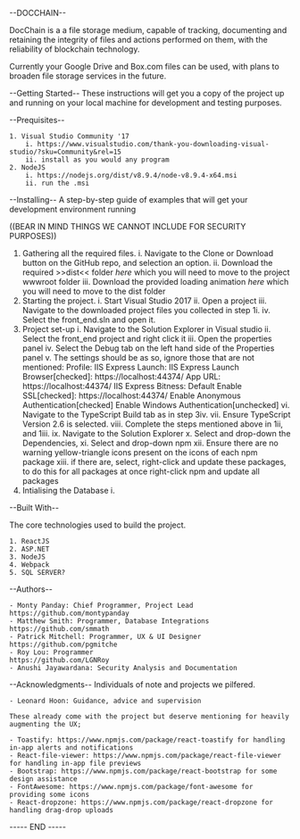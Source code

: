 --DOCCHAIN--

DocChain is a a file storage medium, capable of tracking, documenting and retaining the integrity of files and actions performed on them, with the reliability of blockchain technology.

Currently your Google Drive and Box.com files can be used, with plans to broaden file storage services in the future.

--Getting Started--
These instructions will get you a copy of the project up and running on your local machine for development and testing purposes. 

--Prequisites--

	1. Visual Studio Community '17
		i. https://www.visualstudio.com/thank-you-downloading-visual-studio/?sku=Community&rel=15
		ii. install as you would any program
	2. NodeJS
		i. https://nodejs.org/dist/v8.9.4/node-v8.9.4-x64.msi
		ii. run the .msi
	
--Installing--
A step-by-step guide of examples that will get your development environment running

((BEAR IN MIND THINGS WE CANNOT INCLUDE FOR SECURITY PURPOSES))


1. Gathering all the required files.
	i. Navigate to the Clone or Download button on the GitHub repo, and selection an option.
	ii. Download the required >>dist<< folder _here_ which you will need to move to the project wwwroot folder
	iii. Download the provided loading animation _here_ which you will need to move to the dist folder 
2. Starting the project.
	i. Start Visual Studio 2017
	ii. Open a project
	iii. Navigate to the downloaded project files you collected in step 1i. 
	iv. Select the front_end.sln and open it.
3. Project set-up
	i. Navigate to the Solution Explorer in Visual studio
	ii. Select the front_end project and right click it
	iii. Open the properties panel
	iv. Select the Debug tab on the left hand side of the Properties panel
	v. The settings should be as so, ignore those that are not mentioned:
		Profile: IIS Express
		Launch: IIS Express
		Launch Browser[checked]: https://localhost:44374/
		App URL: https://localhost:44374/
		IIS Express Bitness: Default
		Enable SSL[checked]: https://localhost:44374/
		Enable Anonymous Authentication[checked]
		Enable Windows Authentication[unchecked]
	vi. Navigate to the TypeScript Build tab as in step 3iv.
	vii. Ensure TypeScript Version 2.6 is selected.
	viii. Complete the steps mentioned above in 1ii, and 1iii.
	ix. Navigate to the Solution Explorer
	x. Select and drop-down the Dependencies,
	xi. Select and drop-down npm
	xii. Ensure there are no warning yellow-triangle icons present on the icons of each npm package
	xiii. if there are, select, right-click and update these packages, to do this for all packages at once right-click npm and update all packages
4. Intialising the Database
	i.

	
--Built With--

The core technologies used to build the project.

	1. ReactJS
	2. ASP.NET
	3. NodeJS
	4. Webpack
	5. SQL SERVER?


--Authors--


	- Monty Panday: Chief Programmer, Project Lead 					https://github.com/montypanday
	- Matthew Smith: Programmer, Database Integrations				https://github.com/smmath
	- Patrick Mitchell: Programmer, UX & UI Designer					https://github.com/pgmitche
	- Roy Lou: Programmer														https://github.com/LGNRoy
	- Anushi Jayawardana: Security Analysis and Documentation

	
--Acknowledgments--
Individuals of note and projects we pilfered.

	- Leonard Hoon: Guidance, advice and supervision
	
	These already come with the project but deserve mentioning for heavily augmenting the UX;

	- Toastify: https://www.npmjs.com/package/react-toastify for handling in-app alerts and notifications
	- React-file-viewer: https://www.npmjs.com/package/react-file-viewer for handling in-app file previews
	- Bootstrap: https://www.npmjs.com/package/react-bootstrap for some design assistance
	- FontAwesome: https://www.npmjs.com/package/font-awesome for providing some icons
	- React-dropzone: https://www.npmjs.com/package/react-dropzone for handling drag-drop uploads

----- END -----	
